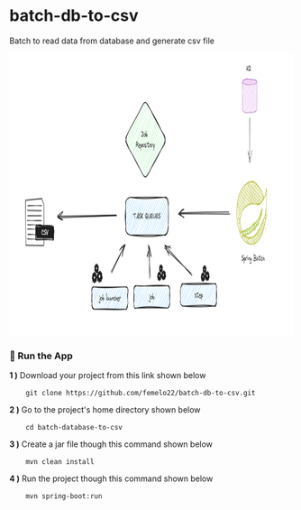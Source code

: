 # batch-db-to-csv
Batch to read data from database and generate csv file

<img src="/screenshots/db-to-csv.png" alt="Main Information" width="800" height="500">

<!-- ### 📖 Information -->

### 🔨 Run the App

<b>1 )</b> Download your project from this link shown below
```
    git clone https://github.com/femelo22/batch-db-to-csv.git
```

<b>2 )</b> Go to the project's home directory shown below
```
    cd batch-database-to-csv
```

<b>3 )</b> Create a jar file though this command shown below
```
    mvn clean install
```

<b>4 )</b> Run the project though this command shown below
```
    mvn spring-boot:run
```
